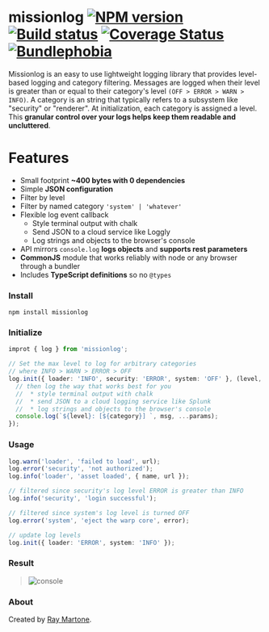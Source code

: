# missionlog [![NPM version][npm-image]][npm-url] [![Build status](https://travis-ci.com/rmartone/missionlog.svg)](https://travis-ci.com/rmartone/missionlog) [![Coverage Status](https://coveralls.io/repos/github/rmartone/missionlog/badge.svg?branch=master)](https://coveralls.io/github/rmartone/missionlog?branch=master) [![Bundlephobia](https://badgen.net/bundlephobia/minzip/missionlog)](https://bundlephobia.com/result?p=missionlog)

[npm-image]: https://img.shields.io/npm/v/missionlog.svg?style=flat
[npm-url]: https://www.npmjs.com/package/missionlog

Missionlog is an easy to use lightweight logging library that provides level-based logging and category filtering. Messages are logged when their level is greater than or equal to their category's level `(OFF > ERROR > WARN > INFO)`. A category is an string that typically refers to a subsystem like "security" or "renderer". At initialization, each category is assigned a level. This **granular control over your logs helps keep them readable and uncluttered**.

# Features
* Small footprint **~400 bytes with 0 dependencies**
* Simple **JSON configuration**
* Filter by level
* Filter by named category `'system' | 'whatever'`
* Flexible log event callback
  * Style terminal output with chalk
  * Send JSON to a cloud service like Loggly
  * Log strings and objects to the browser's console
* API mirrors `console.log` **logs objects** and **supports rest parameters**
* **CommonJS** module that works reliably with node or any browser through a bundler
* Includes **TypeScript definitions** so no `@types`

### Install
```shell
npm install missionlog
```

### Initialize
```typescript
improt { log } from 'missionlog';

// Set the max level to log for arbitrary categories
// where INFO > WARN > ERROR > OFF
log.init({ loader: 'INFO', security: 'ERROR', system: 'OFF' }, (level, category, msg, params): void => {
  // then log the way that works best for you
  //  * style terminal output with chalk
  //  * send JSON to a cloud logging service like Splunk
  //  * log strings and objects to the browser's console
  console.log(`${level}: [${category}] `, msg, ...params);
});
```
### Usage
```typescript
log.warn('loader', 'failed to load', url);
log.error('security', 'not authorized');
log.info('loader', 'asset loaded', { name, url });

// filtered since security's log level ERROR is greater than INFO
log.info('security', 'login successful');

// filtered since system's log level is turned OFF
log.error('system', 'eject the warp core', error);

// update log levels
log.init({ loader: 'ERROR', system: 'INFO' });
```

### Result
>![console](https://raw.githubusercontent.com/rmartone/missionlog/master/console.jpg)


### About
Created by [Ray Martone](mailto:rmartone@gmail.com).